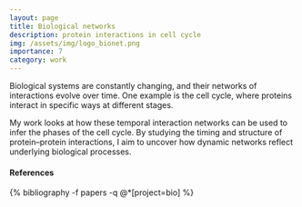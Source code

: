```yaml
---
layout: page
title: Biological networks
description: protein interactions in cell cycle
img: /assets/img/logo_bionet.png
importance: 7
category: work
---
```


Biological systems are constantly changing, and their networks of interactions evolve over time. One example is the cell cycle, where proteins interact in specific ways at different stages.

My work looks at how these temporal interaction networks can be used to infer the phases of the cell cycle. By studying the timing and structure of protein–protein interactions, I aim to uncover how dynamic networks reflect underlying biological processes.


#### References

<div class="publications">
{% bibliography -f papers -q @*[project=bio] %}
</div>
